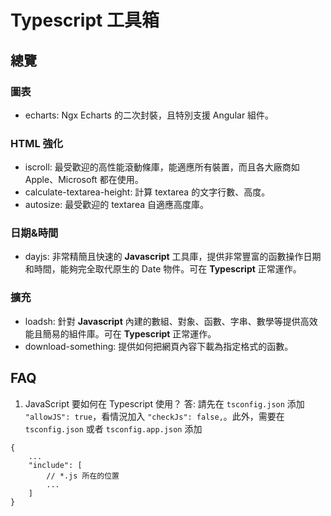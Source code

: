 # Typescript 工具箱

## 總覽
### 圖表
- echarts: Ngx Echarts 的二次封裝，且特別支援 Angular 組件。

### HTML 強化
- iscroll: 最受歡迎的高性能滾動條庫，能適應所有裝置，而且各大廠商如 Apple、Microsoft 都在使用。
- calculate-textarea-height: 計算 textarea 的文字行數、高度。
- autosize: 最受歡迎的 textarea 自適應高度庫。

### 日期&時間
- dayjs: 非常精簡且快速的 **Javascript** 工具庫，提供非常豐富的函數操作日期和時間，能夠完全取代原生的 Date 物件。可在 **Typescript** 正常運作。

### 擴充
- loadsh: 針對 **Javascript** 內建的數組、對象、函數、字串、數學等提供高效能且簡易的組件庫。可在 **Typescript** 正常運作。
- download-something: 提供如何把網頁內容下載為指定格式的函數。

## FAQ
1. JavaScript 要如何在 Typescript 使用？
答: 請先在 `tsconfig.json` 添加 `"allowJS": true`，看情況加入 `"checkJs": false,`。此外，需要在 `tsconfig.json` 或者 `tsconfig.app.json` 添加
```
{
    ...
    "include": [
        // *.js 所在的位置
        ...
    ]
}
```
